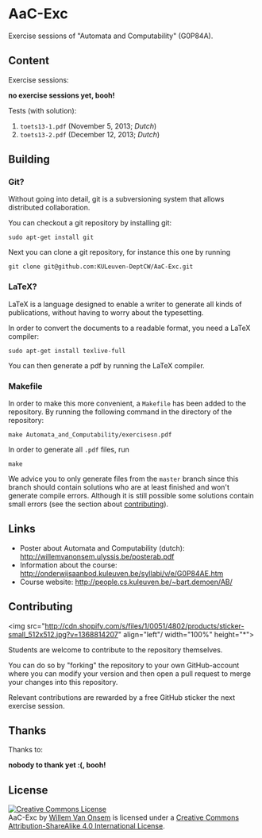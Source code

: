 AaC-Exc
=======

Exercise sessions of "Automata and Computability" (G0P84A).

Content
-------
Exercise sessions:

  **no exercise sessions yet, booh!**

Tests (with solution):

  1. `toets13-1.pdf` (November 5, 2013; *Dutch*)
  2. `toets13-2.pdf` (December 12, 2013; *Dutch*)

Building
--------

### Git?

Without going into detail, git is a subversioning system that allows distributed collaboration.

You can checkout a git repository by installing git:

```
sudo apt-get install git
```

Next you can clone a git repository, for instance this one by running

```
git clone git@github.com:KULeuven-DeptCW/AaC-Exc.git
```

### LaTeX?

LaTeX is a language designed to enable a writer to generate all kinds of publications, without having to worry about the typesetting.

In order to convert the documents to a readable format, you need a LaTeX compiler:
```
sudo apt-get install texlive-full
```

You can then generate a pdf by running the LaTeX compiler.

### Makefile

In order to make this more convenient, a `Makefile` has been added to the repository. By running the following command in the directory of the repository:
```
make Automata_and_Computability/exercisesn.pdf
```

In order to generate all `.pdf` files, run
```
make
```

We advice you to only generate files from the `master` branch since this branch should contain solutions who are at least finished and won't generate compile errors. Although it is still possible some solutions contain small errors (see the section about [contributing](#contributing)).

Links
-----
 - Poster about Automata and Computability (dutch): <http://willemvanonsem.ulyssis.be/posterab.pdf>
 - Information about the course: <http://onderwijsaanbod.kuleuven.be/syllabi/v/e/G0P84AE.htm>
 - Course website: <http://people.cs.kuleuven.be/~bart.demoen/AB/>

Contributing
------------

<img src="http://cdn.shopify.com/s/files/1/0051/4802/products/sticker-small_512x512.jpg?v=1368814207" align="left"/ width="100%" height="*">

Students are welcome to contribute to the repository themselves.

You can do so by "forking" the repository to your own GitHub-account where you can modify your version and then open a pull request to merge your changes into this repository.

Relevant contributions are rewarded by a free GitHub sticker the next exercise session.


Thanks
------

Thanks to:

  **nobody to thank yet :(, booh!**

License
-------
<a rel="license" href="http://creativecommons.org/licenses/by-sa/4.0/"><img alt="Creative Commons License" style="border-width:0" src="http://i.creativecommons.org/l/by-sa/4.0/88x31.png" /></a><br /><span xmlns:dct="http://purl.org/dc/terms/" href="http://purl.org/dc/dcmitype/Text" property="dct:title" rel="dct:type">AaC-Exc</span> by <a xmlns:cc="http://creativecommons.org/ns#" href="https://github.com/KULeuven-DeptCW/AaC-Exc" property="cc:attributionName" rel="cc:attributionURL">Willem Van Onsem</a> is licensed under a <a rel="license" href="http://creativecommons.org/licenses/by-sa/4.0/">Creative Commons Attribution-ShareAlike 4.0 International License</a>.
